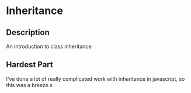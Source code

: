 # Inheritance

## Description

An introduction to class inheritance.

## Hardest Part

I've done a lot of really complicated work with inheritance in javascript, so this was a breeze.s
